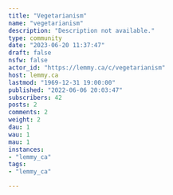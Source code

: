 ```yaml
---
title: "Vegetarianism" 
name: "vegetarianism"
description: "Description not available."
type: community
date: "2023-06-20 11:37:47"
draft: false
nsfw: false
actor_id: "https://lemmy.ca/c/vegetarianism"
host: lemmy.ca
lastmod: "1969-12-31 19:00:00"
published: "2022-06-06 20:03:47"
subscribers: 42
posts: 2
comments: 2
weight: 2
dau: 1
wau: 1
mau: 1
instances:
- "lemmy_ca"
tags: 
- "lemmy_ca"

---
```

